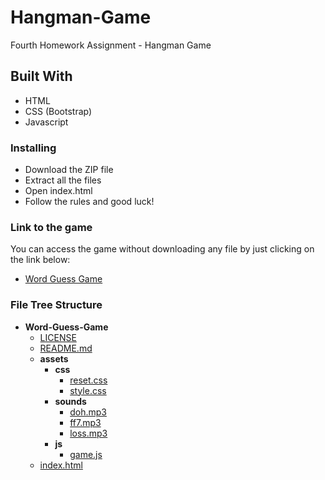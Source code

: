 # Hangman-Game

Fourth Homework Assignment - Hangman Game

## Built With

* HTML
* CSS (Bootstrap)
* Javascript

### Installing

* Download the ZIP file
* Extract all the files
* Open index.html
* Follow the rules and good luck!

### Link to the game

You can access the game without downloading any file by just clicking on the link below:

* [Word Guess Game](https://gustavogibo.github.io/Word-Guess-Game/)

### File Tree Structure

- __Word-Guess-Game__
  - [LICENSE](Word-Guess-Game/LICENSE)
  - [README.md](Word-Guess-Game/README.md)
  - __assets__
    - __css__
      - [reset.css](Word-Guess-Game/assets/css/reset.css)
      - [style.css](Word-Guess-Game/assets/css/style.css)
    - __sounds__
      - [doh.mp3](Word-Guess-Game/assets/sounds/doh.mp3)
      - [ff7.mp3](Word-Guess-Game/assets/sounds/ff7.mp3)
      - [loss.mp3](Word-Guess-Game/assets/sounds/loss.mp3)
    - __js__
      - [game.js](Word-Guess-Game/assets/js/game.js)
  - [index.html](Word-Guess-Game/index.html)



